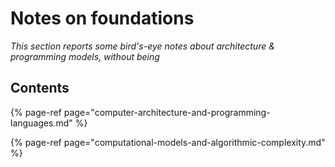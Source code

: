 # Notes on foundations

_This section reports some bird's-eye notes about architecture & programming models, without being_ 

## Contents

{% page-ref page="computer-architecture-and-programming-languages.md" %}

{% page-ref page="computational-models-and-algorithmic-complexity.md" %}



